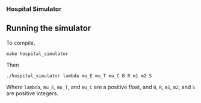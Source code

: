 ### Hospital Simulator ###
## Running the simulator ##
To compile,
```
make hospital_simulator
```
Then
```
./hospital_simulator lambda mu_E mu_T mu_C B R m1 m2 S
```
Where `lambda`, `mu_E`, `mu_T`, and `mu_C` are a positive float, and `B`, `R`, `m1`, `m2`, and `S` are positive integers.

